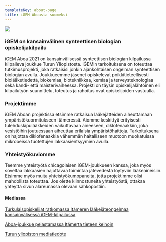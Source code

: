 ```yaml
---
templateKey: about-page
title: iGEM Aboasta suomeksi
---
```


![](/img/aboa-team-21.png)
### iGEM on kansainvälinen synteettisen biologian opiskelijakilpailu
iGEM Aboa 2021 on kansainvälisessä synteettisen biologian kilpailussa kilpaileva joukkue Turun Yliopistosta. iGEMin tarkoituksena on toteuttaa tutkimusprojekti, joka ratkaisisi jonkin ajankohtaisen ongelman synteettisen biologian avulla.  Joukkueemme jäsenet opiskelevat poikkitieteellisesti biolääketiedettä, biokemiaa, biotekniikkaa, kemiaa ja terveysteknologiaa sekä kandi- että maisterivaiheessa. Projekti on täysin opiskelijalähtöinen eli kilpailutyön suunnittelu, toteutus ja rahoitus ovat opiskelijoiden vastuulla.

### Projektimme
iGEM Aboan projektissa etsimme ratkaisua lääkejätteiden aiheuttamaan ympäristökuormitukseen Itämeressä. Aiomme keskittyä erityisesti tulehduskipulääkkeiden vaikuttavaan aineeseen, diklofenaakkiin, joka vesistöihin joutuessaan aiheuttaa erilaisia ympäristöhaittoja. Tarkoituksena on hajottaa diklofenaakkia vähemmän haitalliseen muotoon muokatuissa mikrobeissa tuotettujen lakkaasientsyymien avulla.

### Yhteistyökuviomme
Teemme yhteistyötä chicagolaisen iGEM-joukkueen kanssa, joka myös soveltaa lakkaasien hajottavaa toimintaa jätevedestä löytyviin lääkeaineisiin.
Etsimme myös muita yhteistyökumppaneita, jotta projektimme olisi mahdollista toteuttaa. Jos olette kiinnostuneita yhteistyöstä, ottakaa yhteyttä sivun alareunassa olevaan sähköpostiin.

#### Mediassa

[Turkulaisopiskelijat ratkomassa Itämeren lääkejäteongelmaa kansainvälisessä iGEM-kilpailussa](https://www.tylkkari.fi/kampus/turkulaisopiskelijat-ratkomassa-itameren-laakejateongelmaa-kansainvalisessa-igem-kilpailussa "Tylkkäri") 

[Aboa-joukkue pelastamassa Itämerta tieteen keinoin](https://itameripaiva.fi/teot/aboa-joukkue-pelastamassa-itamerta-tieteen-keinoin/ "Itämeripäivä") 

[Turun yliopiston mediatiedote](https://www.utu.fi/fi/ajankohtaista/mediatiedote/turun-yliopiston-opiskelijat-pelastamassa-itamerta-kansainvalisen "utu.fi") 